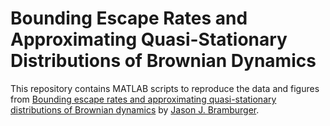 # **Bounding Escape Rates and Approximating Quasi-Stationary Distributions of Brownian Dynamics**

This repository contains MATLAB scripts to reproduce the data and figures from [Bounding escape rates and approximating quasi-stationary distributions of Brownian dynamics]() by [Jason J. Bramburger](https://hybrid.concordia.ca/jbrambur/).
